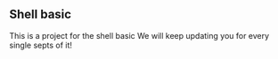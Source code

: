 ## Shell basic
This is a project for the shell basic
We will keep updating you for every single septs of it!
